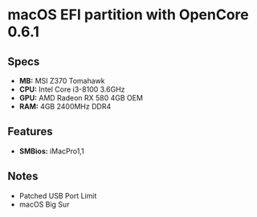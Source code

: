 # macOS EFI partition with OpenCore 0.6.1

## Specs

- **MB:** MSI Z370 Tomahawk
- **CPU:** Intel Core i3-8100 3.6GHz
- **GPU:** AMD Radeon RX 580 4GB OEM
- **RAM:** 4GB 2400MHz DDR4

## Features

- **SMBios:** iMacPro1,1

## Notes

- Patched USB Port Limit
- macOS Big Sur
